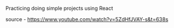Practicing doing simple projects using React

source - https://www.youtube.com/watch?v=5ZdHfJVAY-s&t=638s
